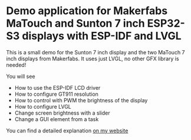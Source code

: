 # Demo application for Makerfabs MaTouch and Sunton 7 inch ESP32-S3 displays with ESP-IDF and LVGL

This is a small demo for the Sunton 7 inch display and the two MaTouch 7 inch displays from Makerfabs. It uses just LVGL, no other GFX library is needed!

You will see 

- How to use the ESP-IDF LCD driver
- How to configure GT911 resolution
- How to control with PWM the brightness of the display
- How to configure LVGL
- Change screen brightness with a slider
- Change a GUI element from a task

You can find a detailed explanation [on my website](https://www.haraldkreuzer.net/en/news/Using-Sunton-MaTouch-ESP32-S3-7-inch-displays-with-LVGL-and-ESP-IDF) 


